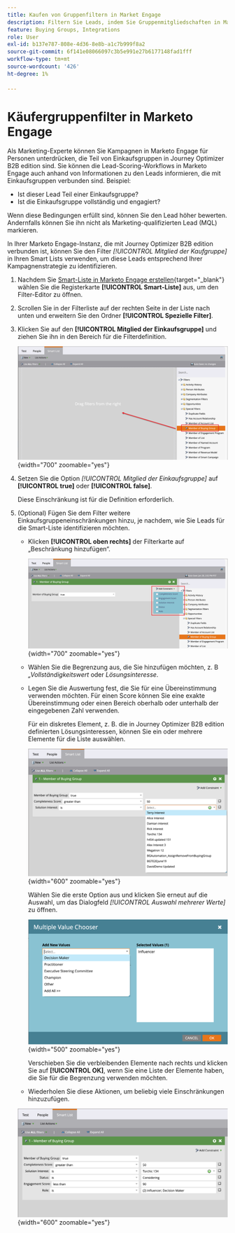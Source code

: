 ```yaml
---
title: Kaufen von Gruppenfiltern in Market Engage
description: Filtern Sie Leads, indem Sie Gruppenmitgliedschaften in Marketo Engage Smart Lists erwerben, um Kampagnen zu optimieren und die Lead-Bewertung mit Journey Optimizer B2B edition zu optimieren.
feature: Buying Groups, Integrations
role: User
exl-id: b137e787-808e-4d36-8e8b-a1c7b999f8a2
source-git-commit: 6f141e08066097c3b5e991e27b6177148fad1fff
workflow-type: tm+mt
source-wordcount: '426'
ht-degree: 1%

---
```


# Käufergruppenfilter in Marketo Engage

Als Marketing-Experte können Sie Kampagnen in Marketo Engage für Personen unterdrücken, die Teil von Einkaufsgruppen in Journey Optimizer B2B edition sind. Sie können die Lead-Scoring-Workflows in Marketo Engage auch anhand von Informationen zu den Leads informieren, die mit Einkaufsgruppen verbunden sind. Beispiel:

* Ist dieser Lead Teil einer Einkaufsgruppe?
* Ist die Einkaufsgruppe vollständig und engagiert?

Wenn diese Bedingungen erfüllt sind, können Sie den Lead höher bewerten. Andernfalls können Sie ihn nicht als Marketing-qualifizierten Lead (MQL) markieren.

In Ihrer Marketo Engage-Instanz, die mit Journey Optimizer B2B edition verbunden ist, können Sie den Filter _[!UICONTROL Mitglied der Kaufgruppe]_ in Ihren Smart Lists verwenden, um diese Leads entsprechend Ihrer Kampagnenstrategie zu identifizieren.

1. Nachdem Sie [Smart-Liste in Marketo Engage erstellen](https://experienceleague.adobe.com/en/docs/marketo/using/product-docs/core-marketo-concepts/smart-lists-and-static-lists/creating-a-smart-list/create-a-smart-list){target="_blank"} wählen Sie die Registerkarte **[!UICONTROL Smart-Liste]** aus, um den Filter-Editor zu öffnen.

1. Scrollen Sie in der Filterliste auf der rechten Seite in der Liste nach unten und erweitern Sie den Ordner **[!UICONTROL Spezielle Filter]**.

1. Klicken Sie auf den **[!UICONTROL Mitglied der Einkaufsgruppe]** und ziehen Sie ihn in den Bereich für die Filterdefinition.

   ![Fügen Sie den Filter Mitglied der Einkaufsgruppe zur Smart List hinzu](./assets/me-member-of-buying-group-filter-add.png){width="700" zoomable="yes"}

1. Setzen Sie die Option _[!UICONTROL Mitglied der Einkaufsgruppe]_ auf **[!UICONTROL true]** oder **[!UICONTROL false]**.

   Diese Einschränkung ist für die Definition erforderlich.

1. (Optional) Fügen Sie dem Filter weitere Einkaufsgruppeneinschränkungen hinzu, je nachdem, wie Sie Leads für die Smart-Liste identifizieren möchten.

   * Klicken **[!UICONTROL oben rechts]** der Filterkarte auf „Beschränkung hinzufügen“.

     ![Andere Einschränkung auswählen](./assets/me-member-of-buying-group-filter-add-constraint.png){width="700" zoomable="yes"}

   * Wählen Sie die Begrenzung aus, die Sie hinzufügen möchten, z. B _„Vollständigkeitswert_ oder _Lösungsinteresse_.

   * Legen Sie die Auswertung fest, die Sie für eine Übereinstimmung verwenden möchten. Für einen Score können Sie eine exakte Übereinstimmung oder einen Bereich oberhalb oder unterhalb der eingegebenen Zahl verwenden.

     Für ein diskretes Element, z. B. die in Journey Optimizer B2B edition definierten Lösungsinteressen, können Sie ein oder mehrere Elemente für die Liste auswählen.

     ![Wählen Sie einen Wert für die Einschränkung aus der Liste aus](./assets/me-member-of-buying-group-filter-constraint-list.png){width="600" zoomable="yes"}

     Wählen Sie die erste Option aus und klicken Sie erneut auf die Auswahl, um das Dialogfeld _[!UICONTROL Auswahl mehrerer Werte]_ zu öffnen.

     ![Wählen Sie mehrere Werte für die Begrenzung aus](./assets/me-member-of-buying-group-filter-constraint-multiple-value.png){width="500" zoomable="yes"}

     Verschieben Sie die verbleibenden Elemente nach rechts und klicken Sie auf **[!UICONTROL OK]**, wenn Sie eine Liste der Elemente haben, die Sie für die Begrenzung verwenden möchten.

   * Wiederholen Sie diese Aktionen, um beliebig viele Einschränkungen hinzuzufügen.

   ![Mitglied des Käufergruppenfilters mit mehreren Einschränkungen](./assets/me-member-of-buying-group-filter-constraints-complete.png){width="600" zoomable="yes"}

